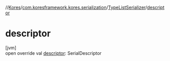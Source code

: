 //[Kores](../../../index.md)/[com.koresframework.kores.serialization](../index.md)/[TypeListSerializer](index.md)/[descriptor](descriptor.md)

# descriptor

[jvm]\
open override val [descriptor](descriptor.md): SerialDescriptor
